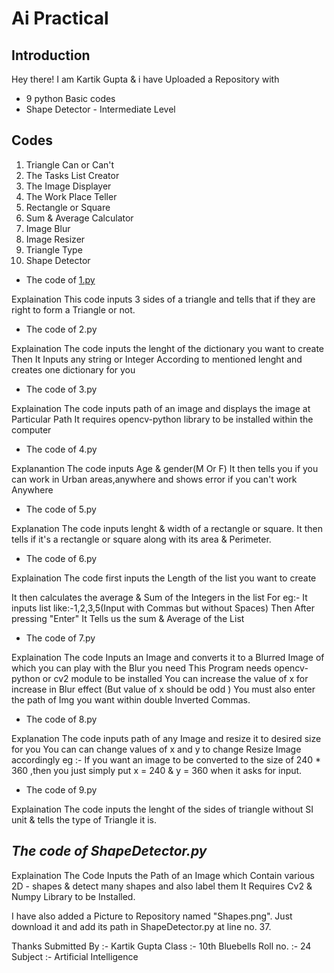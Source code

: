 # Ai Practical


## Introduction ## 
Hey there!
I am Kartik Gupta & i have Uploaded a Repository with 
* 9 python Basic codes  
* Shape Detector - Intermediate Level
## **Codes** ##
1. Triangle Can or Can't
2. The Tasks List Creator
3. The Image Displayer
4. The Work Place Teller
5. Rectangle or Square
6. Sum & Average Calculator
7. Image Blur
8. Image Resizer
9. Triangle Type 
10. Shape Detector

* The code of [1.py](1.py)

Explaination This code inputs 3 sides of a triangle and tells that if they are right to form a Triangle or not.

* The code of 2.py

Explaination The code inputs the lenght of the dictionary you want to create Then It Inputs any string or Integer According to mentioned lenght and creates one dictionary for you

* The code of 3.py

Explaination The code inputs path of an image and displays the image at Particular Path It requires opencv-python library to be installed within the computer

* The code of 4.py

Explanantion The code inputs Age & gender(M Or F) It then tells you if you can work in Urban areas,anywhere and shows error if you can't work Anywhere

* The code of 5.py

Explanation The code inputs lenght & width of a rectangle or square. It then tells if it's a rectangle or square along with its area & Perimeter.

* The code of 6.py

Explaination The code first inputs the Length of the list you want to create

It then calculates the average & Sum of the Integers in the list For eg:- It inputs list like:-1,2,3,5(Input with Commas but without Spaces) Then After pressing "Enter" It Tells us the sum & Average of the List

* The code of 7.py

Explaination The code Inputs an Image and converts it to a Blurred Image of which you can play with the Blur you need This Program needs opencv-python or cv2 module to be installed You can increase the value of x for increase in Blur effect (But value of x should be odd ) You must also enter the path of Img you want within double Inverted Commas.

* The code of 8.py

Explanation The code inputs path of any Image and resize it to desired size for you You can can change values of x and y to change Resize Image accordingly eg :- If you want an image to be converted to the size of 240 * 360 ,then you just simply put x = 240 & y = 360 when it asks for input.

* The code of 9.py

Explaination The code inputs the lenght of the sides of triangle without SI unit & tells the type of Triangle it is.

## ***The code of ShapeDetector.py*** ##

Explaination The Code Inputs the Path of an Image which Contain various 2D - shapes & detect many shapes and also label them It Requires Cv2 & Numpy Library to be Installed.

I have also added a Picture to Repository named "Shapes.png". Just download it and add its path in ShapeDetector.py at line no. 37.

Thanks Submitted By :- Kartik Gupta Class :- 10th Bluebells Roll no. :- 24 Subject :- Artificial Intelligence
